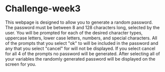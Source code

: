 # Challenge-week3

This webpage is designed to allow you to generate a random password.
The password must be between 8 and 128 characters long, selected by the user. 
You will be prompted for each of the desired character types, uppercase letters, lower case letters, numbers, and special characters. 
All of the prompts that you select "ok" to will be included in the password and any that you select "cancel" for will not be displayed. 
If you select cancel for all 4 of the prompts no password will be generated.
After selecting all of your variables the randomly generated password will be displayed on the screen for you. 
